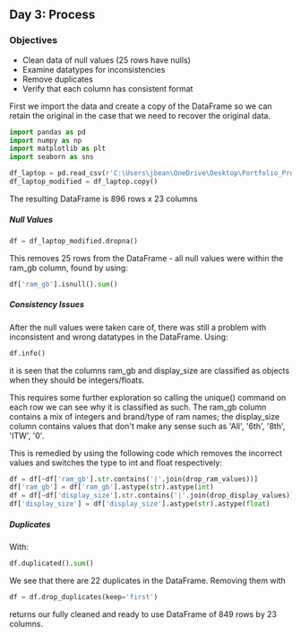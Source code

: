 ## Day 3: Process
### Objectives
* Clean data of null values (25 rows have nulls)
* Examine datatypes for inconsistencies 
* Remove duplicates
* Verify that each column has consistent format

First we import the data and create a copy of the DataFrame so we can retain the original in the case that we need to recover the original data.
```python
import pandas as pd
import numpy as np
import matplotlib as plt
import seaborn as sns

df_laptop = pd.read_csv(r'C:\Users\jbean\OneDrive\Desktop\Portfolio_Projects\Year_In_Code\Week_1_Laptop\Week_1_Data\Cleaned_Laptop_data.csv')
df_laptop_modified = df_laptop.copy() 
```
The resulting DataFrame is 896 rows x 23 columns

##### Null Values
```python
df = df_laptop_modified.dropna()
```
This removes 25 rows from the DataFrame - all null values were within the ram_gb column, found by using:
```python
df['ram_gb'].isnull().sum()
```

##### Consistency Issues
After the null values were taken care of, there was still a problem with inconsistent and wrong datatypes in the DataFrame. Using:
```python
df.info()
```
it is seen that the columns ram_gb and display_size are classified as objects when they should be integers/floats.

This requires some further exploration so calling the unique() command on each row we can see why it is classified as such. The ram_gb column contains a mix of integers and brand/type of ram names; the display_size column contains values that don't make any sense such as 'All', '6th', '8th', 'ITW', '0'. 

This is remedied by using the following code which removes the incorrect values and switches the type to int and float respectively:
```python
df = df[~df['ram_gb'].str.contains('|'.join(drop_ram_values))]
df['ram_gb'] = df['ram_gb'].astype(str).astype(int)
df = df[~df['display_size'].str.contains('|'.join(drop_display_values))]
df['display_size'] = df['display_size'].astype(str).astype(float)
```

##### Duplicates
With:
```python
df.duplicated().sum()
```
We see that there are 22 duplicates in the DataFrame. Removing them with 
```python
df = df.drop_duplicates(keep='first')
``` 
returns our fully cleaned and ready to use DataFrame of 849 rows by 23 columns.

